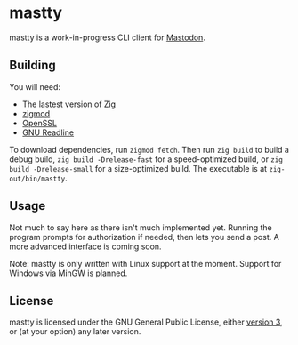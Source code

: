 # mastty

mastty is a work-in-progress CLI client for [Mastodon](https://joinmastodon.org).

## Building

You will need:

- The lastest version of [Zig](https://ziglang.org)
- [zigmod](https://github.com/nektro/zigmod)
- [OpenSSL](https://www.openssl.org/)
- [GNU Readline](https://git.savannah.gnu.org/cgit/readline.git)

To download dependencies, run `zigmod fetch`. Then run `zig build` to build a debug build,
`zig build -Drelease-fast` for a speed-optimized build, or `zig build -Drelease-small` for a
size-optimized build. The executable is at `zig-out/bin/mastty`.

## Usage

Not much to say here as there isn't much implemented yet. Running the program prompts for
authorization if needed, then lets you send a post. A more advanced interface is coming soon.

Note: mastty is only written with Linux support at the moment. Support for Windows via MinGW is
planned.

## License

mastty is licensed under the GNU General Public License, either [version 3](LICENSE), or (at your
option) any later version.

